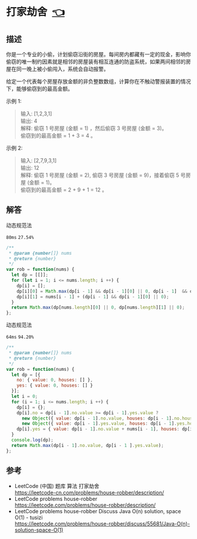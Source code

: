 # <a id="houseRobber"></a>打家劫舍&nbsp;&nbsp;[:point_left:][readme.problemSet.algorithm.houseRobber] #

## 描述 ##

你是一个专业的小偷，计划偷窃沿街的房屋。每间房内都藏有一定的现金，影响你偷窃的唯一制约因素就是相邻的房屋装有相互连通的防盗系统，如果两间相邻的房屋在同一晚上被小偷闯入，系统会自动报警。

给定一个代表每个房屋存放金额的非负整数数组，计算你在不触动警报装置的情况下，能够偷窃到的最高金额。

示例 1:

> 输入: [1,2,3,1]  
> 输出: 4  
> 解释: 偷窃 1 号房屋 (金额 = 1) ，然后偷窃 3 号房屋 (金额 = 3)。  
> 偷窃到的最高金额 = 1 + 3 = 4 。

示例 2:

> 输入: [2,7,9,3,1]  
> 输出: 12  
> 解释: 偷窃 1 号房屋 (金额 = 2), 偷窃 3 号房屋 (金额 = 9)，接着偷窃 5 号房屋 (金额 = 1)。  
> 偷窃到的最高金额 = 2 + 9 + 1 = 12 。

## 解答 ##

动态规范法

`80ms` `27.54%`

```javascript
/**
 * @param {number[]} nums
 * @return {number}
 */
var rob = function(nums) {
  let dp = [[]];
  for (let i = 1; i <= nums.length; i ++) {
    dp[i] = [];
    dp[i][0] = Math.max(dp[i - 1] && dp[i - 1][0] || 0, dp[i - 1]  && dp[i - 1][1] || 0);
    dp[i][1] = nums[i - 1] + (dp[i - 1] && dp[i - 1][0] || 0);
  }
  return Math.max(dp[nums.length][0] || 0, dp[nums.length][1] || 0);
};
```

动态规范法

`64ms` `94.20%`

```javascript
/**
 * @param {number[]} nums
 * @return {number}
 */
var rob = function(nums) {
  let dp = [{
    no: { value: 0, houses: [] },
    yes: { value: 0, houses: [] }
  }];
  let i = 0;
  for (i = 1; i <= nums.length; i ++) {
    dp[i] = {};
    dp[i].no = dp[i - 1].no.value >= dp[i - 1].yes.value ? 
      new Object({ value: dp[i - 1].no.value, houses: dp[i - 1].no.houses }) : 
      new Object({ value: dp[i - 1].yes.value, houses: dp[i - 1].yes.houses });
    dp[i].yes = { value: dp[i - 1].no.value + nums[i - 1], houses: dp[i - 1].no.houses.concat(i) };
  }
  console.log(dp);
  return Math.max(dp[i - 1].no.value, dp[i - 1 ].yes.value);
};
```

## 参考 ##

* LeetCode (中国) 题库 算法 打家劫舍  
  <https://leetcode-cn.com/problems/house-robber/description/>
* LeetCode problems house-robber  
  <https://leetcode.com/problems/house-robber/description/>
* LeetCode problems house-robber Discuss Java O(n) solution, space O(1) - tusizi  
  <https://leetcode.com/problems/house-robber/discuss/55681/Java-O(n)-solution-space-O(1)>

<!-- 链接 开始 -->
[readme.problemSet.algorithm.houseRobber]: ../../README.md#problemSet.algorithm.houseRobber "README"
<!-- 链接 结束 -->